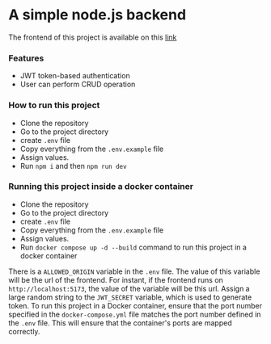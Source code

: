 # A simple node.js backend
The frontend of this project is available on this [link](https://github.com/AtiqurRahmanAni/crud-app-react)
### Features
- JWT token-based authentication
- User can perform CRUD operation

### How to run this project
- Clone the repository
- Go to the project directory
- create `.env` file
- Copy everything from the `.env.example` file
- Assign values.
- Run `npm i` and then `npm run dev`

### Running this project inside a docker container
- Clone the repository
- Go to the project directory
- create `.env` file
- Copy everything from the `.env.example` file
- Assign values.
- Run `docker compose up -d --build` command to run this project in a docker container
  
There is a `ALLOWED_ORIGIN` variable in the `.env` file. The value of this variable will be the url of the frontend. For instant, if the frontend runs on `http://localhost:5173`, the value of the variable will be this url. 
Assign a large random string to the `JWT_SECRET` variable, which is used to generate token. To run this project in a Docker container, ensure that the port number specified in the `docker-compose.yml` file matches the port number defined in the `.env` file. This will ensure that the container's ports are mapped correctly.


